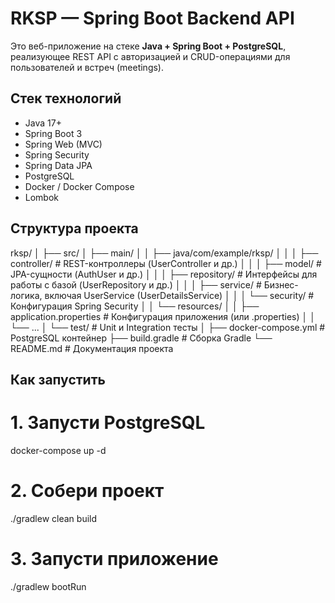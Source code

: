 # RKSP — Spring Boot Backend API

Это веб-приложение на стеке **Java + Spring Boot + PostgreSQL**, реализующее REST API с авторизацией и CRUD-операциями для пользователей и встреч (meetings). 

##  Стек технологий

- Java 17+
- Spring Boot 3
- Spring Web (MVC)
- Spring Security
- Spring Data JPA
- PostgreSQL
- Docker / Docker Compose
- Lombok
##  Структура проекта
rksp/
│
├── src/
│ ├── main/
│ │ ├── java/com/example/rksp/
│ │ │ ├── controller/ # REST-контроллеры (UserController и др.)
│ │ │ ├── model/ # JPA-сущности (AuthUser и др.)
│ │ │ ├── repository/ # Интерфейсы для работы с базой (UserRepository и др.)
│ │ │ ├── service/ # Бизнес-логика, включая UserService (UserDetailsService)
│ │ │ └── security/ # Конфигурация Spring Security
│ │ └── resources/
│ │ ├── application.properties # Конфигурация приложения (или .properties)
│ │ └── ...
│ └── test/ # Unit и Integration тесты
│
├── docker-compose.yml # PostgreSQL контейнер
├── build.gradle # Сборка Gradle
└── README.md # Документация проекта
## Как запустить
# 1. Запусти PostgreSQL
docker-compose up -d

# 2. Собери проект
./gradlew clean build

# 3. Запусти приложение
./gradlew bootRun
